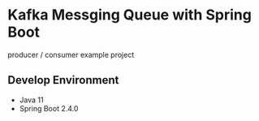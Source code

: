 # Kafka Messging Queue with Spring Boot

producer / consumer example project

## Develop Environment
- Java 11
- Spring Boot 2.4.0
